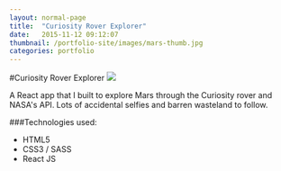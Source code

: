 ```yaml
---
layout: normal-page
title:  "Curiosity Rover Explorer"
date:   2015-11-12 09:12:07
thumbnail: /portfolio-site/images/mars-thumb.jpg
categories: portfolio
---
```

#Curiosity Rover Explorer
<img src="{{ site.baseurl }}/images/mars.jpg" class="showcase" />

A React app that I built to explore Mars through the Curiosity rover and NASA's API. Lots of accidental selfies and barren wasteland to follow.

###Technologies used:
* HTML5
* CSS3 / SASS
* React JS
